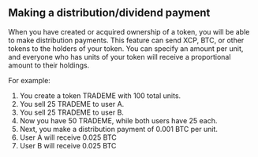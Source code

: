 Making a distribution/dividend payment
---------------------------

When you have created or acquired ownership of a token, you will be able to make distribution payments. This feature can send XCP, BTC, or other tokens to the holders of your token. You can specify an amount per unit, and everyone who has units of your token will receive a proportional amount to their holdings. 

For example:

1. You create a token TRADEME with 100 total units.
2. You sell 25 TRADEME to user A.
3. You sell 25 TRADEME to user B.
4. Now you have 50 TRADEME, while both users have 25 each.
5. Next, you make a distribution payment of 0.001 BTC per unit.
6. User A will receive 0.025 BTC
7. User B will receive 0.025 BTC


